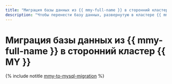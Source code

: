 ```yaml
---
title: "Миграция базы данных из {{ mmy-full-name }} в сторонний кластер {{ MY }}"
description: "Чтобы перенести базу данных, развернутую в кластере {{ mmy-name }}, на сторонний кластер {{ MY }}, перенесите данные, закройте старую базу данных на запись и переведите нагрузку на сторонний кластер."
---
```


# Миграция базы данных из {{ mmy-full-name }} в сторонний кластер {{ MY }}

{% include notitle [mmy-to-mysql-migration](../../_tutorials/dataplatform/mmy-to-mysql-migration.md) %}
